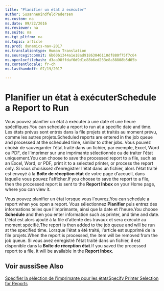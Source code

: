 ```yaml
---
title: "Planifier un état à exécuter"
author: SusanneWindfeldPedersen
ms.custom: na
ms.date: 09/22/2016
ms.reviewer: na
ms.suite: na
ms.tgt_pltfrm: na
ms.topic: article
ms.prod: dynamics-nav-2017
ms.translationtype: Human Translation
ms.sourcegitcommit: 6b60b1344a1e18ad91863046110df880f75f7c04
ms.openlocfilehash: d3aa98ffdaf6d9d1e88b6ed233e8a38808b5d05b
ms.contentlocale: fr-ch
ms.lasthandoff: 07/19/2017

---
```

    
# <a name="schedule-a-report-to-run"></a><span data-ttu-id="0242a-102">Planifier un état à exécuter</span><span class="sxs-lookup"><span data-stu-id="0242a-102">Schedule a Report to Run</span></span>
<span data-ttu-id="0242a-103">Vous pouvez planifier un état à exécuter à une date et une heure spécifiques.</span><span class="sxs-lookup"><span data-stu-id="0242a-103">You can schedule a report to run at a specific date and time.</span></span> <span data-ttu-id="0242a-104">Les états prévus sont entrés dans la file projets et traités au moment prévu, comme les autres projets.</span><span class="sxs-lookup"><span data-stu-id="0242a-104">Scheduled reports are entered in the job queue and processed at the scheduled time, similar to other jobs.</span></span> <span data-ttu-id="0242a-105">Vous pouvez choisir de sauvegarder l'état traité dans un fichier, par exemple, Excel, Word ou PDF, de l'imprimer sur une imprimante sélectionnée ou de traiter l'état uniquement.</span><span class="sxs-lookup"><span data-stu-id="0242a-105">You can choose to save the processed report to a file, such as an Excel, Word, or PDF, print it to a selected printer, or process the report only.</span></span> <span data-ttu-id="0242a-106">Si vous choisissez d'enregistrer l'état dans un fichier, alors l'état traité est envoyé à la **Boîte de réception état** de votre page d'accueil, dans laquelle vous pouvez l'afficher.</span><span class="sxs-lookup"><span data-stu-id="0242a-106">If you choose to save the report to a file, then the processed report is sent to the **Report Inbox** on your Home page, where you can view it.</span></span> 

<span data-ttu-id="0242a-107">Vous pouvez planifier un état lorsque vous l'ouvrez.</span><span class="sxs-lookup"><span data-stu-id="0242a-107">You can schedule a report when you open a report.</span></span> <span data-ttu-id="0242a-108">Vous sélectionnez **Planifier** puis entrez des informations telles que l'imprimante, ainsi que la date et l'heure.</span><span class="sxs-lookup"><span data-stu-id="0242a-108">You choose **Schedule** and then you enter information such as printer, and time and date.</span></span> <span data-ttu-id="0242a-109">L'état est alors ajouté à la file d'attente des travaux et sera exécuté au moment spécifié.</span><span class="sxs-lookup"><span data-stu-id="0242a-109">The report is then added to the job queue and will be run at the specified time.</span></span> <span data-ttu-id="0242a-110">Lorsque l'état a été traité, l'article est supprimé de la file projets.</span><span class="sxs-lookup"><span data-stu-id="0242a-110">When the report is processed, the item will be removed from the job queue.</span></span> <span data-ttu-id="0242a-111">Si vous avez enregistré l'état traité dans un fichier, il est disponible dans la **Boîte de réception état**.</span><span class="sxs-lookup"><span data-stu-id="0242a-111">If you saved the processed report to a file, it will be available in the **Report Inbox**.</span></span>

## <a name="see-also"></a><span data-ttu-id="0242a-112">Voir aussi</span><span class="sxs-lookup"><span data-stu-id="0242a-112">See Also</span></span>
[<span data-ttu-id="0242a-113">Spécifier la sélection de l'imprimante pour les états</span><span class="sxs-lookup"><span data-stu-id="0242a-113">Specify Printer Selection for Reports</span></span>](ui-specify-printer-selection-reports.md) 

 


